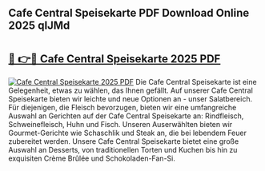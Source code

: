 ## Cafe Central Speisekarte PDF Download Online 2025 qIJMd

# <h2><a href="http://gc5h26.nevu.top/?p=Cafe+Central+Speisekarte">🔗 👉🔴 Cafe Central Speisekarte 2025 PDF</a></h2>

[![Cafe Central Speisekarte 2025 PDF](https://i.imgur.com/dBaPXMq.png)](http://gc5h26.nevu.top/?p=Cafe+Central+Speisekarte)
Die Cafe Central Speisekarte ist eine Gelegenheit, etwas zu wählen, das Ihnen gefällt. Auf unserer Cafe Central Speisekarte bieten wir leichte und neue Optionen an - unser Salatbereich. Für diejenigen, die Fleisch bevorzugen, bieten wir eine umfangreiche Auswahl an Gerichten auf der Cafe Central Speisekarte an: Rindfleisch, Schweinefleisch, Huhn und Fisch. Unseren Auserwählten bieten wir Gourmet-Gerichte wie Schaschlik und Steak an, die bei lebendem Feuer zubereitet werden. Unsere Cafe Central Speisekarte bietet eine große Auswahl an Desserts, von traditionellen Torten und Kuchen bis hin zu exquisiten Crème Brûlée und Schokoladen-Fan-Si.
